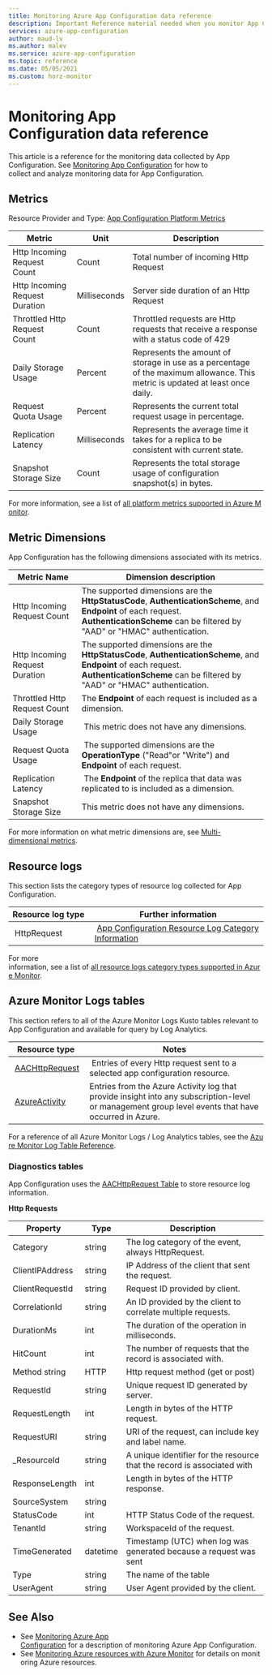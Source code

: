 ```yaml
---
title: Monitoring Azure App Configuration data reference
description: Important Reference material needed when you monitor App Configuration
services: azure-app-configuration
author: maud-lv
ms.author: malev
ms.service: azure-app-configuration
ms.topic: reference
ms.date: 05/05/2021
ms.custom: horz-monitor
---
```



# Monitoring App Configuration data reference

This article is a reference for the monitoring data collected by App Configuration. See [Monitoring App Configuration](monitor-app-configuration.md) for how to collect and analyze monitoring data for App Configuration.

## Metrics 
Resource Provider and Type: [App Configuration Platform Metrics](../azure-monitor/essentials/metrics-supported.md#microsoftappconfigurationconfigurationstores)

| Metric | Unit | Description |
|-------|-----| ----- |
| Http Incoming Request Count	| Count	| Total number of incoming Http Request |
| Http Incoming Request Duration | Milliseconds | Server side duration of an Http Request |
| Throttled Http Request Count | Count |	Throttled requests are Http requests that receive a response with a status code of 429 |
| Daily Storage Usage | Percent |	Represents the amount of storage in use as a percentage of the maximum allowance. This metric is updated at least once daily. |
| Request Quota Usage | Percent |	Represents the current total request usage in percentage. |
| Replication Latency | Milliseconds |	Represents the average time it takes for a replica to be consistent with current state. |
| Snapshot Storage Size | Count | Represents the total storage usage of configuration snapshot(s) in bytes. |

For more information, see a list of [all platform metrics supported in Azure Monitor](../azure-monitor/essentials/metrics-supported.md).


## Metric Dimensions
App Configuration has the following dimensions associated with its metrics.

| Metric Name | Dimension description |
|-------|-----|
| Http Incoming Request Count | The supported dimensions are the **HttpStatusCode**, **AuthenticationScheme**, and **Endpoint** of each request. **AuthenticationScheme** can be filtered by "AAD" or "HMAC" authentication.   |
| Http Incoming Request Duration | The supported dimensions are the **HttpStatusCode**, **AuthenticationScheme**, and **Endpoint** of each request. **AuthenticationScheme** can be filtered by "AAD" or "HMAC" authentication. |
| Throttled Http Request Count | The **Endpoint** of each request is included as a dimension.  |
| Daily Storage Usage | This metric does not have any dimensions.  |
| Request Quota Usage | The supported dimensions are the **OperationType** ("Read"or "Write") and **Endpoint** of each request.  |
| Replication Latency | The **Endpoint** of the replica that data was replicated to is included as a dimension.  |
| Snapshot Storage Size | This metric does not have any dimensions.  |

 For more information on what metric dimensions are, see [Multi-dimensional metrics](../azure-monitor/essentials/data-platform-metrics.md#multi-dimensional-metrics).

## Resource logs
This section lists the category types of resource log collected for App Configuration. 

| Resource log type | Further information|
|-------|-----|
| HttpRequest | [App Configuration Resource Log Category Information](../azure-monitor/essentials/resource-logs-categories.md) |

For more information, see a list of [all resource logs category types supported in Azure Monitor](../azure-monitor/essentials/resource-logs-schema.md).
 
## Azure Monitor Logs tables

This section refers to all of the Azure Monitor Logs Kusto tables relevant to App Configuration and available for query by Log Analytics.

|Resource type | Notes |
|-------|-----|
| [AACHttpRequest](/azure/azure-monitor/reference/tables/aachttprequest) | Entries of every Http request sent to a selected app configuration resource. |
| [AzureActivity](/azure/azure-monitor/reference/tables/azureactivity) | Entries from the Azure Activity log that provide insight into any subscription-level or management group level events that have occurred in Azure. |

For a reference of all Azure Monitor Logs / Log Analytics tables, see the [Azure Monitor Log Table Reference](/azure/azure-monitor/reference/tables/tables-resourcetype).

### Diagnostics tables

App Configuration uses the [AACHttpRequest Table](/azure/azure-monitor/reference/tables/aachttprequest) to store resource log information.

**Http Requests**

|Property | Type | Description |
|-------|-----| ----- |
|Category	|string	|The log category of the event, always HttpRequest. 
|ClientIPAddress |	string|	IP Address of the client that sent the request.
|ClientRequestId|	string|	Request ID provided by client.
|CorrelationId|	string|	An ID provided by the client to correlate multiple requests.
|DurationMs|	int	|The duration of the operation in milliseconds.
|HitCount|	int	|The number of requests that the record is associated with.
|Method	string|	HTTP| Http request method (get or post)
|RequestId|	string|	Unique request ID generated by server.
|RequestLength|	int	|Length in bytes of the HTTP request.
|RequestURI|	string|	URI of the request, can include key and label name. 
|_ResourceId|	string|	A unique identifier for the resource that the record is associated with
|ResponseLength|	int|	Length in bytes of the HTTP response.
|SourceSystem| string|	
|StatusCode|	int	|HTTP Status Code of the request.
|TenantId|	string	|WorkspaceId of the request. 
|TimeGenerated|	datetime|	Timestamp (UTC) when log was generated because a request was sent
|Type	|string|	The name of the table
|UserAgent|	string|	User Agent provided by the client.


## See Also

* See [Monitoring Azure App Configuration](monitor-app-configuration.md) for a description of monitoring Azure App Configuration.
* See [Monitoring Azure resources with Azure Monitor](../azure-monitor/essentials/monitor-azure-resource.md) for details on monitoring Azure resources.
